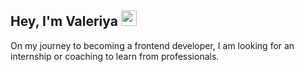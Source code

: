## Hey, I'm Valeriya <img src="https://www.google.com/url?sa=i&url=https%3A%2F%2Fwww.pinterest.com%2Fpin%2F20195898319711331%2F&psig=AOvVaw2snwtxDJuYtCIv1N2ePQ0s&ust=1740820170217000&source=images&cd=vfe&opi=89978449&ved=0CBMQjRxqFwoTCJDhkOKC5osDFQAAAAAdAAAAABAE" width="25">
On my journey to becoming a frontend developer, I am looking for an internship or coaching to learn from professionals.



<!--
**StangeArel/StangeArel** is a ✨ _special_ ✨ repository because its `README.md` (this file) appears on your GitHub profile.

Here are some ideas to get you started:

- 🔭 I’m currently working on ...
- 🌱 I’m currently learning ...
- 👯 I’m looking to collaborate on ...
- 🤔 I’m looking for help with ...
- 💬 Ask me about ...
- 📫 How to reach me: ...
- 😄 Pronouns: ...
- ⚡ Fun fact: ...
-->

